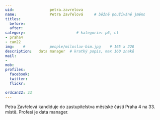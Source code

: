 ```yaml
---
uid:                petra.zavrelova
name:               Petra Zavřelová 	# běžně používáné jméno
titles:
  before:
  after:
category:                       # kategorie: p6, cl
- praha4
- can22
img: 	#	        people/miloslav-bim.jpg    # 165 x 220
description:   data manager  # kratký popis, max 160 znaků
mail:
- 
mob:			
profiles:
  facebook:
  twitter: 
  flickr: 

ordcan22: 33
---
```


Petra Zavřelová kandiduje do zastupitelstva městské části Praha 4 na 33. místě. Profesí je data manager.
